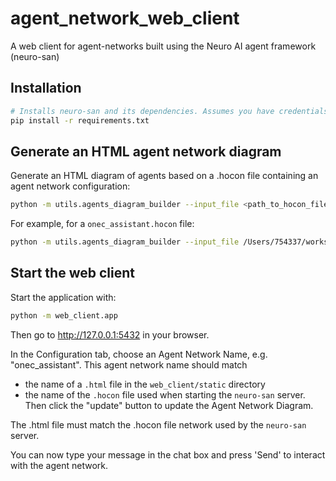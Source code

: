 # agent_network_web_client
A web client for agent-networks built using the Neuro AI agent framework (neuro-san)

## Installation

```bash
# Installs neuro-san and its dependencies. Assumes you have credentials.
pip install -r requirements.txt
```

## Generate an HTML agent network diagram
Generate an HTML diagram of agents based on a .hocon file containing an agent network configuration:

```bash
python -m utils.agents_diagram_builder --input_file <path_to_hocon_file> --output_file <path_to_output_file>
````

For example, for a `onec_assistant.hocon` file:
```bash
python -m utils.agents_diagram_builder --input_file /Users/754337/workspace/neuro-san-1c/registries/onec_assistant.hocon --output_file ./web_client/static/onec_assistant.html
````

## Start the web client
Start the application with:
```bash
python -m web_client.app
```
Then go to http://127.0.0.1:5432 in your browser.

In the Configuration tab, choose an Agent Network Name, e.g. "onec_assistant".
This agent network name should match
- the name of a `.html` file in the `web_client/static` directory
- the name of the `.hocon` file used when starting the `neuro-san` server. 
Then click the "update" button to update the Agent Network Diagram.

The .html file must match the .hocon file network used by the `neuro-san` server.

You can now type your message in the chat box and press 'Send' to interact with the agent network.